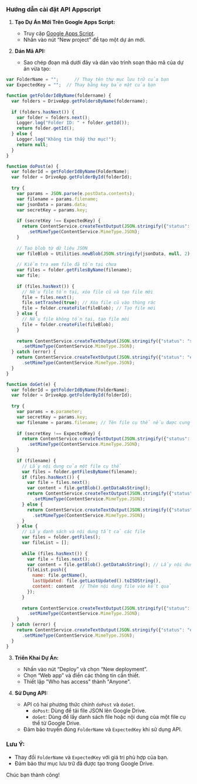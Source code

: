 
### Hướng dẫn cài đặt API Appscript

1. **Tạo Dự Án Mới Trên Google Apps Script:**
   - Truy cập [Google Apps Script](https://script.google.com/).
   - Nhấn vào nút “New project” để tạo một dự án mới.

2. **Dán Mã API:**
   - Sao chép đoạn mã dưới đây và dán vào trình soạn thảo mã của dự án vừa tạo:

```javascript
var FolderName = "";      // Thay tên thư mục lưu trữ của bạn
var ExpectedKey = "";  // Thay bằng key bảo mật của bạn

function getFolderIdByName(foldername) {
  var folders = DriveApp.getFoldersByName(foldername);
  
  if (folders.hasNext()) {
    var folder = folders.next();
    Logger.log("Folder ID: " + folder.getId());
    return folder.getId();
  } else {
    Logger.log("Không tìm thấy thư mục!");
    return null;
  }
}

function doPost(e) {
  var folderId = getFolderIdByName(FolderName);
  var folder = DriveApp.getFolderById(folderId);
  
  try {
    var params = JSON.parse(e.postData.contents);
    var filename = params.filename;
    var jsonData = params.data;
    var secretKey = params.key;
    
    if (secretKey !== ExpectedKey) {
      return ContentService.createTextOutput(JSON.stringify({"status": "error", "message": "Unauthorized"}))
        .setMimeType(ContentService.MimeType.JSON);
    }
    
    // Tạo blob từ dữ liệu JSON
    var fileBlob = Utilities.newBlob(JSON.stringify(jsonData, null, 2), "application/json", filename);
    
    // Kiểm tra xem file đã tồn tại chưa
    var files = folder.getFilesByName(filename);
    var file;
    
    if (files.hasNext()) {
      // Nếu file tồn tại, xóa file cũ và tạo file mới
      file = files.next();
      file.setTrashed(true); // Xóa file cũ vào thùng rác
      file = folder.createFile(fileBlob); // Tạo file mới
    } else {
      // Nếu file không tồn tại, tạo file mới
      file = folder.createFile(fileBlob);
    }
    
    return ContentService.createTextOutput(JSON.stringify({"status": "success", "fileUrl": file.getUrl()}))
      .setMimeType(ContentService.MimeType.JSON);
  } catch (error) {
    return ContentService.createTextOutput(JSON.stringify({"status": "error", "message": error.toString()}))
      .setMimeType(ContentService.MimeType.JSON);
  }
}

function doGet(e) {
  var folderId = getFolderIdByName(FolderName);
  var folder = DriveApp.getFolderById(folderId);
  
  try {
    var params = e.parameter;
    var secretKey = params.key;
    var filename = params.filename; // Tên file cụ thể nếu được cung cấp
    
    if (secretKey !== ExpectedKey) {
      return ContentService.createTextOutput(JSON.stringify({"status": "error", "message": "Unauthorized"}))
        .setMimeType(ContentService.MimeType.JSON);
    }
    
    if (filename) {
      // Lấy nội dung của một file cụ thể
      var files = folder.getFilesByName(filename);
      if (files.hasNext()) {
        var file = files.next();
        var content = file.getBlob().getDataAsString();
        return ContentService.createTextOutput(JSON.stringify({"status": "success", "data": content}))
          .setMimeType(ContentService.MimeType.JSON);
      } else {
        return ContentService.createTextOutput(JSON.stringify({"status": "error", "message": "File not found"}))
          .setMimeType(ContentService.MimeType.JSON);
      }
    } else {
      // Lấy danh sách và nội dung tất cả các file
      var files = folder.getFiles();
      var fileList = [];
      
      while (files.hasNext()) {
        var file = files.next();
        var content = file.getBlob().getDataAsString(); // Lấy nội dung file
        fileList.push({
          name: file.getName(),
          lastUpdated: file.getLastUpdated().toISOString(),
          content: content  // Thêm nội dung file vào kết quả
        });
      }
      
      return ContentService.createTextOutput(JSON.stringify({"status": "success", "files": fileList}))
        .setMimeType(ContentService.MimeType.JSON);
    }
  } catch (error) {
    return ContentService.createTextOutput(JSON.stringify({"status": "error", "message": error.toString()}))
      .setMimeType(ContentService.MimeType.JSON);
  }
}
```
3. **Triển Khai Dự Án:**
   - Nhấn vào nút “Deploy” và chọn “New deployment”.
   - Chọn “Web app” và điền các thông tin cần thiết.
   - Thiết lập "Who has access" thành "Anyone".

4. **Sử Dụng API:**
   - API có hai phương thức chính `doPost` và `doGet`.
     - `doPost`: Dùng để tải file JSON lên Google Drive.
     - `doGet`: Dùng để lấy danh sách file hoặc nội dung của một file cụ thể từ Google Drive.
   - Đảm bảo truyền đúng `FolderName` và `ExpectedKey` khi sử dụng API.

### Lưu Ý:
- Thay đổi `FolderName` và `ExpectedKey` với giá trị phù hợp của bạn.
- Đảm bảo thư mục lưu trữ đã được tạo trong Google Drive.

Chúc bạn thành công!
